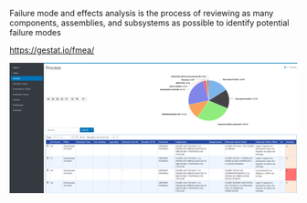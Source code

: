 Failure mode and effects analysis is the process of reviewing as many components, assemblies, and subsystems as possible to identify potential failure modes

https://gestat.io/fmea/

![KPI](https://github.com/esanmar/fmea/blob/master/fmea.png)
